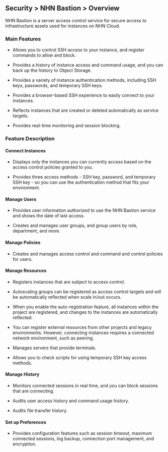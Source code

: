 ## Security > NHN Bastion > Overview


NHN Bastion is a server access control service for secure access to infrastructure assets used for instances on NHN Cloud.


### Main Features


* Allows you to control SSH access to your instance, and register commands to allow and block.

* Provides a history of instance access and command usage, and you can back up the history to Object Storage.

* Provides a variety of instance authentication methods, including SSH keys, passwords, and temporary SSH keys.

* Provides a browser-based SSH experience to easily connect to your instances.

* Reflects instances that are created or deleted automatically as service targets.

* Provides real-time monitoring and session blocking.


### Feature Description


#### Connect Instances


* Displays only the instances you can currently access based on the access control policies granted to you.

* Provides three access methods - SSH key, password, and temporary SSH key - so you can use the authentication method that fits your environment.


#### Manage Users


* Provides user information authorized to use the NHN Bastion service and shows the date of last access.

* Creates and manages user groups, and group users by role, department, and more.


#### Manage Policies


* Creates and manages access control and command and control policies for users.


#### Manage Resources


* Registers instances that are subject to access control.

* Autoscaling groups can be registered as access control targets and will be automatically reflected when scale in/out occurs.

* When you enable the auto-registration feature, all instances within the project are registered, and changes to the instances are automatically reflected.

* You can register external resources from other projects and legacy environments. However, connecting instances requires a connected network environment, such as peering.


* Manages servers that provide terminals.

* Allows you to check scripts for using temporary SSH key access methods.


#### Manage History


* Monitors connected sessions in real time, and you can block sessions that are connecting.

* Audits user access history and command usage history.

* Audits file transfer history.

#### Set up Preferences


* Provides configuration features such as session timeout, maximum connected sessions, log backup, connection port management, and encryption.
